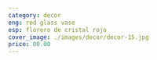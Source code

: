 ```yaml
---
category: decor
eng: red glass vase
esp: florero de cristal rojo
cover_image: ./images/decor/decor-15.jpg
price: 00.00
---
```

 
